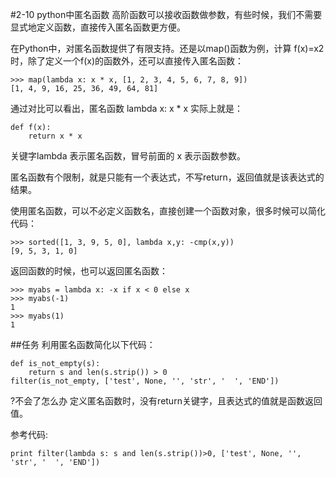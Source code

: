 #2-10 python中匿名函数
高阶函数可以接收函数做参数，有些时候，我们不需要显式地定义函数，直接传入匿名函数更方便。

在Python中，对匿名函数提供了有限支持。还是以map()函数为例，计算 f(x)=x2 时，除了定义一个f(x)的函数外，还可以直接传入匿名函数：

	>>> map(lambda x: x * x, [1, 2, 3, 4, 5, 6, 7, 8, 9])
	[1, 4, 9, 16, 25, 36, 49, 64, 81]
通过对比可以看出，匿名函数 lambda x: x * x 实际上就是：

	def f(x):
	    return x * x
关键字lambda 表示匿名函数，冒号前面的 x 表示函数参数。

匿名函数有个限制，就是只能有一个表达式，不写return，返回值就是该表达式的结果。

使用匿名函数，可以不必定义函数名，直接创建一个函数对象，很多时候可以简化代码：

	>>> sorted([1, 3, 9, 5, 0], lambda x,y: -cmp(x,y))
	[9, 5, 3, 1, 0]
返回函数的时候，也可以返回匿名函数：

	>>> myabs = lambda x: -x if x < 0 else x 
	>>> myabs(-1)
	1
	>>> myabs(1)
	1
 

 

##任务
利用匿名函数简化以下代码：

	def is_not_empty(s):
	    return s and len(s.strip()) > 0
	filter(is_not_empty, ['test', None, '', 'str', '  ', 'END'])
?不会了怎么办
定义匿名函数时，没有return关键字，且表达式的值就是函数返回值。

参考代码:

	print filter(lambda s: s and len(s.strip())>0, ['test', None, '', 'str', '  ', 'END'])